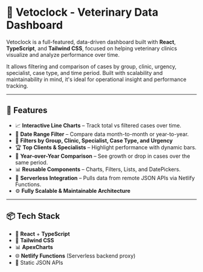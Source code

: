 # 🐾 Vetoclock - Veterinary Data Dashboard

Vetoclock is a full-featured, data-driven dashboard built with **React**, **TypeScript**, and **Tailwind CSS**, focused on helping veterinary clinics visualize and analyze performance over time.

It allows filtering and comparison of cases by group, clinic, urgency, specialist, case type, and time period. Built with scalability and maintainability in mind, it's ideal for operational insight and performance tracking.

---

## 🚀 Features

-   📈 **Interactive Line Charts** – Track total vs filtered cases over time.
-   📅 **Date Range Filter** – Compare data month-to-month or year-to-year.
-   🏥 **Filters by Group, Clinic, Specialist, Case Type, and Urgency**
-   🏆 **Top Clients & Specialists** – Highlight performance with dynamic bars.
-   🔁 **Year-over-Year Comparison** – See growth or drop in cases over the same period.
-   📊 **Reusable Components** – Charts, Filters, Lists, and DatePickers.
-   🔗 **Serverless Integration** – Pulls data from remote JSON APIs via Netlify Functions.
-   ⚙️ **Fully Scalable & Maintainable Architecture**

---

## 📦 Tech Stack

-   🧠 **React** + **TypeScript**
-   💨 **Tailwind CSS**
-   📊 **ApexCharts**
-   🌐 **Netlify Functions** (Serverless backend proxy)
-   📁 Static JSON APIs
